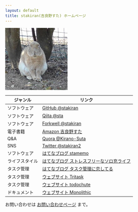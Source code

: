 ```yaml
---
layout: default
title: stakiran(吉良野すた) ホームページ
---
```


![avatar](assets/img/avatar_half.jpg)

| ジャンル        | リンク |
| --------------  | ------ |
| ソフトウェア    | [GitHub @stakiran](https://github.com/stakiran) |
| ソフトウェア    | [Qiita @sta](https://qiita.com/sta) |
| ソフトウェア    | [Forkwell @stakiran](https://portfolio.forkwell.com/@stakiran) |
| 電子書籍        | [Amazon 吉良野すた](https://www.amazon.co.jp/%E5%90%89%E8%89%AF%E9%87%8E%E3%81%99%E3%81%9F/e/B07JLHMBDV) |
| Q&A             | [Quora @Kirano-Suta](https://jp.quora.com/profile/Kirano-Suta) | 
| SNS             | [Twitter @stakiran2](https://twitter.com/stakiran2) |
| ソフトウェア    | [はてなブログ stamemo](http://stakiran.hatenablog.com/) |
| ライフスタイル  | [はてなブログ ストレスフリーなソロ充ライフ](https://stressfree-fulfilling-solo.hatenablog.com/) |
| タスク管理      | [はてなブログ タスク管理に恋してる](https://ilovetaskmanagement.hatenablog.com/) |
| タスク管理      | [ウェブサイト Tritask](https://tritask.github.io/tritask-web/) |
| タスク管理      | [ウェブサイト todochute](https://stakiran.github.io/todochute-releases/) |
| ドキュメント    | [ウェブサイト Monolithic](https://stakiran.github.io/monolithic/) |

お問い合わせは [お問い合わせページ](contact.md) まで。
